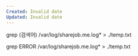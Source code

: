 ```yaml
---
Created: Invalid date
Updated: Invalid date
---
```

grep (검색어) /var/log/sharejob.me.log* > ./temp.txt

grep ERROR /var/log/sharejob.me.log* > ./temp.txt